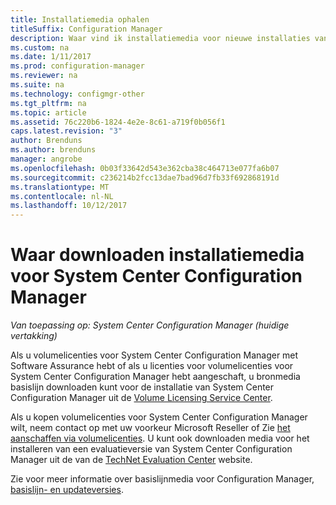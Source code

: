 ```yaml
---
title: Installatiemedia ophalen
titleSuffix: Configuration Manager
description: Waar vind ik installatiemedia voor nieuwe installaties van System Center Configuration Manager.
ms.custom: na
ms.date: 1/11/2017
ms.prod: configuration-manager
ms.reviewer: na
ms.suite: na
ms.technology: configmgr-other
ms.tgt_pltfrm: na
ms.topic: article
ms.assetid: 76c220b6-1824-4e2e-8c61-a719f0b056f1
caps.latest.revision: "3"
author: Brenduns
ms.author: brenduns
manager: angrobe
ms.openlocfilehash: 0b03f33642d543e362cba38c464713e077fa6b07
ms.sourcegitcommit: c236214b2fcc13dae7bad96d7fb33f692868191d
ms.translationtype: MT
ms.contentlocale: nl-NL
ms.lasthandoff: 10/12/2017
---
```

# <a name="where-to-get-installation-media-for-system-center-configuration-manager"></a>Waar downloaden installatiemedia voor System Center Configuration Manager

*Van toepassing op: System Center Configuration Manager (huidige vertakking)*

Als u volumelicenties voor System Center Configuration Manager met Software Assurance hebt of als u licenties voor volumelicenties voor System Center Configuration Manager hebt aangeschaft, u bronmedia basislijn downloaden kunt voor de installatie van System Center Configuration Manager uit de [Volume Licensing Service Center](https://www.microsoft.com/Licensing/servicecenter/default.aspx).   

Als u kopen volumelicenties voor System Center Configuration Manager wilt, neem contact op met uw voorkeur Microsoft Reseller of Zie [het aanschaffen via volumelicenties]( https://www.microsoft.com/Licensing/how-to-buy/how-to-buy.aspx). U kunt ook downloaden media voor het installeren van een evaluatieversie van System Center Configuration Manager uit de van de [TechNet Evaluation Center]( https://www.microsoft.com/en-us/evalcenter/evaluate-system-center-configuration-manager-and-endpoint-protection) website.

Zie voor meer informatie over basislijnmedia voor Configuration Manager, [basislijn- en updateversies](/sccm/core/servers/manage/updates#a-namebkmkbaselinesa-baseline-and-update-versions).
